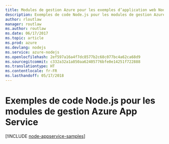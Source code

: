 ```yaml
---
title: Modules de gestion Azure pour les exemples d’application web Node.js
description: Exemples de code Node.js pour les modules de gestion Azure App Service
author: rloutlaw
manager: routlaw
ms.author: routlaw
ms.date: 06/17/2017
ms.topic: article
ms.prod: azure
ms.devlang: nodejs
ms.service: azure-nodejs
ms.openlocfilehash: 2ef597a16a4f7dc8577b2c68c077bc4a62ca68d9
ms.sourcegitcommit: c332a32a1a850aa62405776bfe0e14251f722888
ms.translationtype: HT
ms.contentlocale: fr-FR
ms.lasthandoff: 05/17/2018
---
```

# <a name="nodejs-code-samples-for-azure-app-service-management-modules"></a>Exemples de code Node.js pour les modules de gestion Azure App Service

[!INCLUDE [node-appservice-samples](../docs-ref-conceptual/includes/appservice-samples.md)]